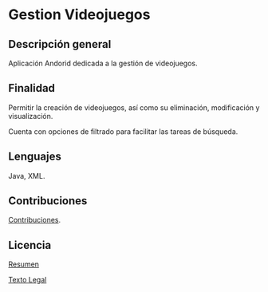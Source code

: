 # Gestion Videojuegos

## Descripción general

Aplicación Andorid dedicada a la gestión de videojuegos.

## Finalidad

Permitir la creación de videojuegos, así como su eliminación, modificación y visualización.

Cuenta con opciones de filtrado para facilitar las tareas de búsqueda.

## Lenguajes

Java, XML.

## Contribuciones

[Contribuciones](https://github.com/Ivanobix/GestionVideojuegos/issues).

## Licencia

[Resumen](https://creativecommons.org/licenses/by-nc/4.0/deed.es)

[Texto Legal](https://creativecommons.org/licenses/by-nc/4.0/legalcode.es)